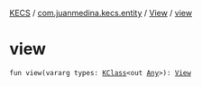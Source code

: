[KECS](../../index.md) / [com.juanmedina.kecs.entity](../index.md) / [View](index.md) / [view](./view.md)

# view

`fun view(vararg types: `[`KClass`](https://kotlinlang.org/api/latest/jvm/stdlib/kotlin.reflect/-k-class/index.html)`<out `[`Any`](https://kotlinlang.org/api/latest/jvm/stdlib/kotlin/-any/index.html)`>): `[`View`](index.md)